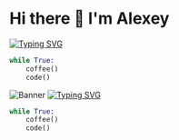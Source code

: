 # Hi there 👋 I'm Alexey
[![Typing SVG](https://readme-typing-svg.herokuapp.com?color=%2336BCF7&lines=Python+Backend+Developer&repeat=False)](https://git.io/typing-svg)
```python
while True:
    coffee()
    code()
```

![Banner](./banner.svg)
[![Typing SVG](https://readme-typing-svg.herokuapp.com?color=%2336BCF7&lines=Python+Backend+Developer&repeat=False)](https://git.io/typing-svg)
```python
while True:
    coffee()
    code()
```

